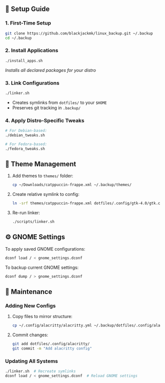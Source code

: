 ## 🚀 Setup Guide

### 1. First-Time Setup
```bash
git clone https://github.com/blackjackmk/linux_backup.git ~/.backup
cd ~/.backup
```

### 2. Install Applications
```bash
./install_apps.sh
```
*Installs all declared packages for your distro*

### 3. Link Configurations
```bash
./linker.sh
```
- Creates symlinks from `dotfiles/` to your `$HOME`
- Preserves git tracking in `.backup/`

### 4. Apply Distro-Specific Tweaks
```bash
# For Debian-based:
./debian_tweaks.sh

# For Fedora-based:
./fedora_tweaks.sh
```

## 🎨 Theme Management
1. Add themes to `themes/` folder:
   ```bash
   cp ~/Downloads/catppuccin-frappe.xml ~/.backup/themes/
   ```

2. Create relative symlink to config:
   ```bash
   ln -srf themes/catppuccin-frappe.xml dotfiles/.config/gtk-4.0/gtk.css
   ```

3. Re-run linker:
   ```bash
   ./scripts/linker.sh
   ```

## ⚙️ GNOME Settings
To apply saved GNOME configurations:
```bash
dconf load / < gnome_settings.dconf
```

To backup current GNOME settings:
```bash
dconf dump / > gnome_settings.dconf
```

## 🔄 Maintenance
### Adding New Configs
1. Copy files to mirror structure:
   ```bash
   cp ~/.config/alacritty/alacritty.yml ~/.backup/dotfiles/.config/alacritty/
   ```
2. Commit changes:
   ```bash
   git add dotfiles/.config/alacritty/
   git commit -m "Add alacritty config"
   ```

### Updating All Systems
```bash
./linker.sh  # Recreate symlinks
dconf load / < gnome_settings.dconf  # Reload GNOME settings
```
